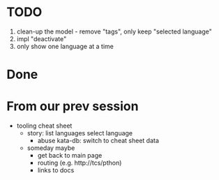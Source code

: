# TODO
1. clean-up the model - remove "tags", only keep "selected language"
2. impl "deactivate"
3. only show one language at a time


# Done

# From our prev session
- tooling cheat sheet
  - story: list languages select language
    - abuse kata-db: switch to cheat sheet data
  - someday maybe
    - get back to main page
    - routing (e.g. http://tcs/pthon)
    - links to docs
